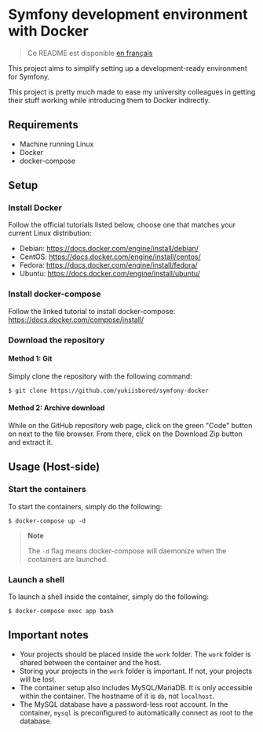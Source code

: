 # Symfony development environment with Docker

> Ce README est disponible [en français](./README.fr.md)

This project aims to simplify setting up a development-ready
environment for Symfony.

This project is pretty much made to ease my university colleagues in
getting their stuff working while introducing them to Docker
indirectly.

## Requirements

* Machine running Linux
* Docker
* docker-compose

## Setup

### Install Docker

Follow the official tutorials listed below, choose one that matches
your current Linux distribution:

* Debian: https://docs.docker.com/engine/install/debian/
* CentOS: https://docs.docker.com/engine/install/centos/
* Fedora: https://docs.docker.com/engine/install/fedora/
* Ubuntu: https://docs.docker.com/engine/install/ubuntu/

### Install docker-compose

Follow the linked tutorial to install docker-compose:
https://docs.docker.com/compose/install/

### Download the repository

#### Method 1: Git

Simply clone the repository with the following command:

```shell
$ git clone https://github.com/yukiisbored/symfony-docker
```

#### Method 2: Archive download

While on the GitHub repository web page, click on the green "Code"
button on next to the file browser. From there, click on the Download
Zip button and extract it.

## Usage (Host-side)

### Start the containers

To start the containers, simply do the following:

```shell
$ docker-compose up -d
```

> **Note**
>
> The `-d` flag means docker-compose will daemonize when the
> containers are launched.

### Launch a shell

To launch a shell inside the container, simply do the following:

```shell
$ docker-compose exec app bash
```

## Important notes

* Your projects should be placed inside the `work` folder. The `work`
  folder is shared between the container and the host.
* Storing your projects in the `work` folder is important. If not,
  your projects will be lost.
* The container setup also includes MySQL/MariaDB. It is only
  accessible within the container. The hostname of it is `db`, not
  `localhost`.
* The MySQL database have a password-less root account. In the
  container, `mysql` is preconfigured to automatically connect as root
  to the database.
